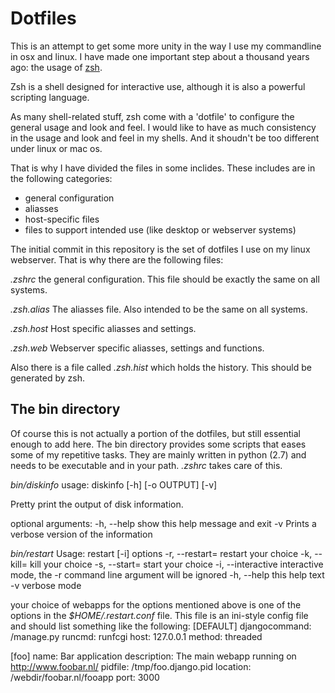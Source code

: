 # Dotfiles

This is an attempt to get some more unity in the way I use my commandline in osx and linux. I have made one important step about a thousand years ago: the usage of [zsh](http://www.zsh.org/).

Zsh is a shell designed for interactive use, although it is also a powerful scripting language.

As many shell-related stuff, zsh come with a 'dotfile' to configure the general usage and look and feel. I would like to have as much consistency in the usage and look and feel in my shells. And it shoudn't be too different under linux or mac os.

That is why I have divided the files in some inclides. These includes are in the following categories:

* general configuration
* aliasses
* host-specific files
* files to support intended use (like desktop or webserver systems)

The initial commit in this repository is the set of dotfiles I use on my linux webserver. That is why there are the following files:

*.zshrc*
the general configuration. This file should be exactly the same on all systems.

*.zsh.alias*
The aliasses file. Also intended to be the same on all systems.

*.zsh.host*
Host specific aliasses and settings.

*.zsh.web*
Webserver specific aliasses, settings and functions.

Also there is a file called *.zsh.hist* which holds the history. This should be generated by zsh.

## The bin directory
Of course this is not actually a portion of the dotfiles, but still essential enough to add here. The bin directory provides some scripts that eases some of my repetitive tasks. They are mainly written in python (2.7) and needs to be executable and in your path. *.zshrc* takes care of this.

*bin/diskinfo*
usage: diskinfo [-h] [-o OUTPUT] [-v]

Pretty print the output of disk information.

optional arguments:
  -h, --help            show this help message and exit
  -v                    Prints a verbose version of the information

*bin/restart*
Usage: restart [-i]
options
  -r, --restart=      restart your choice
  -k, --kill=         kill your choice
  -s, --start=        start your choice
  -i, --interactive   interactive mode, the -r command line argument will be ignored
  -h, --help          this help text
  -v                  verbose mode

your choice of webapps for the options mentioned above is one of the options in the *$HOME/.restart.conf* file.
This file is an ini-style config file and should list something like the following:
[DEFAULT]
djangocommand: /manage.py
runcmd: runfcgi
host: 127.0.0.1
method: threaded

[foo]
name: Bar application
description: The main webapp running on http://www.foobar.nl/
pidfile: /tmp/foo.django.pid
location: /webdir/foobar.nl/fooapp
port: 3000

